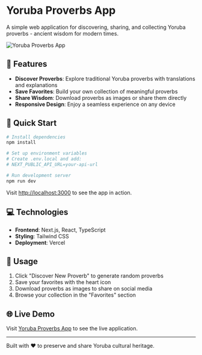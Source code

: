 # Yoruba Proverbs App

A simple web application for discovering, sharing, and collecting Yoruba proverbs - ancient wisdom for modern times.

![Yoruba Proverbs App](/public/og-image.png)

## 🌟 Features

- **Discover Proverbs**: Explore traditional Yoruba proverbs with translations and explanations
- **Save Favorites**: Build your own collection of meaningful proverbs
- **Share Wisdom**: Download proverbs as images or share them directly
- **Responsive Design**: Enjoy a seamless experience on any device

## 🚀 Quick Start

```bash
# Install dependencies
npm install

# Set up environment variables
# Create .env.local and add:
# NEXT_PUBLIC_API_URL=your-api-url

# Run development server
npm run dev
```

Visit [http://localhost:3000](http://localhost:3000) to see the app in action.

## 💻 Technologies

- **Frontend**: Next.js, React, TypeScript
- **Styling**: Tailwind CSS
- **Deployment**: Vercel

## 📱 Usage

1. Click "Discover New Proverb" to generate random proverbs
2. Save your favorites with the heart icon
3. Download proverbs as images to share on social media
4. Browse your collection in the "Favorites" section

## 🌐 Live Demo

Visit [Yoruba Proverbs App](https://yorubaproverbs.vercel.app/) to see the live application.

---

Built with ❤️ to preserve and share Yoruba cultural heritage.
